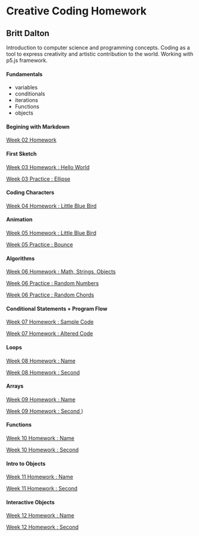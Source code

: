 # Creative Coding Homework #

## Britt Dalton ##

Introduction to computer science and programming concepts. Coding as a tool to express creativity and artistic contribution to the world. Working with p5.js framework.

#### Fundamentals
- variables
- conditionals
- iterations
- Functions
- objects

#### Begining with Markdown ####
[Week 02 Homework](https://brittdalton.github.io/Creative_Coding_HW/HW_02/)

#### First Sketch ####
[Week 03 Homework : Hello World](https://brittdalton.github.io/Creative_Coding_HW/HW_03/Hello_world)

[Week 03 Practice : Ellipse](https://brittdalton.github.io/Creative_Coding_HW/HW_03/Hello_ellipse)

#### Coding Characters ####
[Week 04 Homework : Little Blue Bird](https://brittdalton.github.io/Creative_Coding_HW/HW_04/)

#### Animation ####
[Week 05 Homework : Little Blue Bird](https://brittdalton.github.io/Creative_Coding_HW/HW_05/Alternate_version)

[Week 05 Practice : Bounce](https://brittdalton.github.io/Creative_Coding_HW/HW_05/Practice_motion)

#### Algorithms ####
[Week 06 Homework : Math, Strings, Objects ](https://brittdalton.github.io/Creative_Coding_HW/HW_06/Math_strings_objects_ohmy)

[Week 06 Practice : Random Numbers](https://brittdalton.github.io/Creative_Coding_HW/HW_06/Practice_01)

[Week 06 Practice : Random Chords](https://brittdalton.github.io/Creative_Coding_HW/HW_06/Practice_02)

#### Conditional Statements + Program Flow ####
[Week 07 Homework : Sample Code ](https://brittdalton.github.io/Creative_Coding_HW/HW_07/Original)

[Week 07 Homework : Altered Code](https://brittdalton.github.io/Creative_Coding_HW/HW_07/Altered)

#### Loops ####
[Week 08 Homework : Name    ](https://brittdalton.github.io/Creative_Coding_HW/HW_08/Name)

[Week 08 Homework :  Second  ](https://brittdalton.github.io/Creative_Coding_HW/HW_08/Second)

#### Arrays ####
[Week 09 Homework : Name    ](https://brittdalton.github.io/Creative_Coding_HW/HW_09/Name)

[Week 09 Homework :  Second  ](https://brittdalton.github.io/Creative_Coding_HW/HW_09/Second))

#### Functions ####
[Week 10 Homework : Name    ](https://brittdalton.github.io/Creative_Coding_HW/HW_10/Name)

[Week 10 Homework :  Second  ](https://brittdalton.github.io/Creative_Coding_HW/HW_10/Second)

#### Intro to Objects ####
[Week 11 Homework : Name    ](https://brittdalton.github.io/Creative_Coding_HW/HW_11/Name)

[Week 11 Homework :  Second  ](https://brittdalton.github.io/Creative_Coding_HW/HW_11/Second)

#### Interactive Objects ####
[Week 12 Homework : Name    ](https://brittdalton.github.io/Creative_Coding_HW/HW_12/Name)

[Week 12 Homework :  Second  ](https://brittdalton.github.io/Creative_Coding_HW/HW_12/Second)
